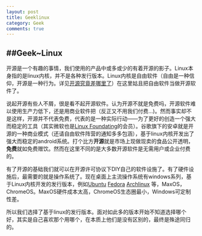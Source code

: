 ```yaml
---
layout: post
title: Geeklinux
category: Geek
comments: true
---
```


##Geek~Linux
----------------
开源是一个有趣的事情，我们使用的产品中或多或少的有着开源的影子。Linux本身指的是linux内核，并不是各种发行版本。Linux内核是自由软件（自由是一种信仰，开源是一种行为。详见[开源究竟差哪里了](http://www.gnu.org/philosophy/open-source-misses-the-point.zh-cn.html)）在这里姑且把自由软件当做开源软件了。

说起开源有些人不屑，很是看不起开源软件。认为开源不就是免费吗，开源软件难以使用生产力低下，还是用商业软件把（反正又不用我们付费...)。然而事实却不是这样，开源并不代表免费，代表的是一种实际行动——为了更好的创造一个强大而稳定的工具（其实微软也是[Linux Foundating](http://www.linuxfoundation.org)的会员）。谷歌旗下的安卓就是开源的一种商业模式（还请自由软件阵营的通知多多包涵），基于linux内核开发出了强大而稳定的android系统。打个比方**开源**就是市场上现做现卖的食品公开透明，**免费**就如免费赠饮。然而在这里不同的是大多数开源软件是无需用户或企业付费的。

有了开源的基础我们就可以在开源许可协议下DIY自己的软件设施了。有了硬件设施后，最需要的就是操作系统了。现在桌面上主流操作系统有windows系列，基于Linux内核开发的发行版本，例如[Ubuntu](http://www.ubuntu.com/) [Fedora](https://getfedora.org/zh_CN/) [Archlinux](https://www.archlinux.org/) 等，MaxOS，ChromeOS。MaxOS硬件成本太高，ChromeOS生态圈最小，Windows可定制性差。


所以我们选择了基于linux的发行版本。面对如此多的版本开始不知道选择哪个好，其实是自己喜欢那个用哪个，在本质上他们是没有区别的，最终是殊途同归的。    

